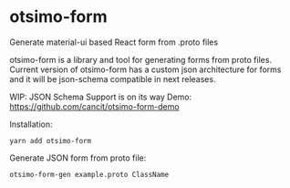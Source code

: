 # otsimo-form

Generate material-ui based React form from .proto files

otsimo-form is a library and tool for generating forms from proto files. Current version of otsimo-form has a custom json architecture for forms and it will be json-schema compatible in next releases.

WIP: JSON Schema Support is on its way
Demo: https://github.com/cancit/otsimo-form-demo

Installation:
```
yarn add otsimo-form
```

Generate JSON form from proto file:
```
otsimo-form-gen example.proto ClassName
```
